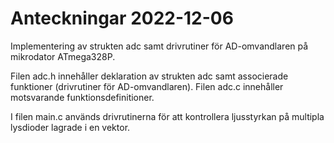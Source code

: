# Anteckningar 2022-12-06
Implementering av strukten adc samt drivrutiner för AD-omvandlaren på mikrodator ATmega328P.

Filen adc.h innehåller deklaration av strukten adc samt associerade funktioner (drivrutiner för AD-omvandlaren).
Filen adc.c innehåller motsvarande funktionsdefinitioner.

I filen main.c används drivrutinerna för att kontrollera ljusstyrkan på multipla lysdioder lagrade i en vektor.